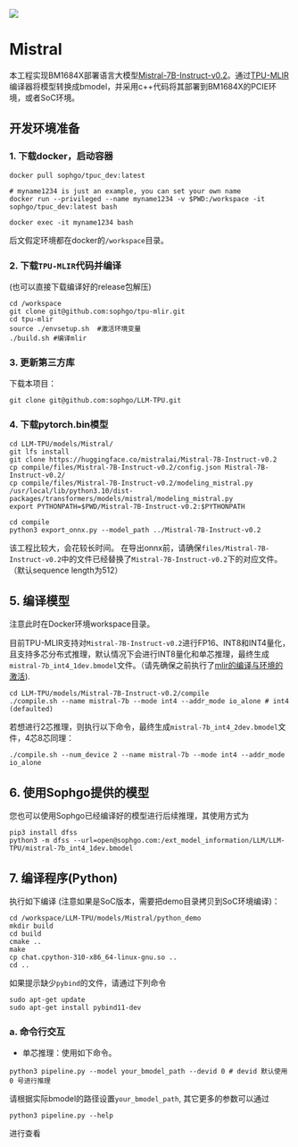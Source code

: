 ![](./assets/tpumlir.png)

# Mistral

本工程实现BM1684X部署语言大模型[Mistral-7B-Instruct-v0.2](https://huggingface.co/mistralai/Mistral-7B-Instruct-v0.2)。通过[TPU-MLIR](https://github.com/sophgo/tpu-mlir)编译器将模型转换成bmodel，并采用c++代码将其部署到BM1684X的PCIE环境，或者SoC环境。


## 开发环境准备

### 1. 下载docker，启动容器

``` shell
docker pull sophgo/tpuc_dev:latest

# myname1234 is just an example, you can set your own name
docker run --privileged --name myname1234 -v $PWD:/workspace -it sophgo/tpuc_dev:latest bash

docker exec -it myname1234 bash
```
后文假定环境都在docker的`/workspace`目录。

### 2. 下载`TPU-MLIR`代码并编译

(也可以直接下载编译好的release包解压)

``` shell
cd /workspace
git clone git@github.com:sophgo/tpu-mlir.git
cd tpu-mlir
source ./envsetup.sh  #激活环境变量
./build.sh #编译mlir
```

### 3. 更新第三方库

下载本项目：
``` shell
git clone git@github.com:sophgo/LLM-TPU.git
```

### 4. 下载pytorch.bin模型

``` shell
cd LLM-TPU/models/Mistral/
git lfs install
git clone https://huggingface.co/mistralai/Mistral-7B-Instruct-v0.2
cp compile/files/Mistral-7B-Instruct-v0.2/config.json Mistral-7B-Instruct-v0.2/
cp compile/files/Mistral-7B-Instruct-v0.2/modeling_mistral.py /usr/local/lib/python3.10/dist-packages/transformers/models/mistral/modeling_mistral.py
export PYTHONPATH=$PWD/Mistral-7B-Instruct-v0.2:$PYTHONPATH

cd compile
python3 export_onnx.py --model_path ../Mistral-7B-Instruct-v0.2
```

该工程比较大，会花较长时间。
在导出onnx前，请确保`files/Mistral-7B-Instruct-v0.2`中的文件已经替换了`Mistral-7B-Instruct-v0.2`下的对应文件。（默认sequence length为512）

## 5. 编译模型

注意此时在Docker环境workspace目录。

目前TPU-MLIR支持对`Mistral-7B-Instruct-v0.2`进行FP16、INT8和INT4量化，且支持多芯分布式推理，默认情况下会进行INT8量化和单芯推理，最终生成`mistral-7b_int4_1dev.bmodel`文件。（请先确保之前执行了[mlir的编译与环境的激活](#2-下载tpu-mlir代码并编译)).

```shell
cd LLM-TPU/models/Mistral-7B-Instruct-v0.2/compile
./compile.sh --name mistral-7b --mode int4 --addr_mode io_alone # int4 (defaulted)
```

若想进行2芯推理，则执行以下命令，最终生成`mistral-7b_int4_2dev.bmodel`文件，4芯8芯同理：

```shell
./compile.sh --num_device 2 --name mistral-7b --mode int4 --addr_mode io_alone
```

## 6. 使用Sophgo提供的模型
您也可以使用Sophgo已经编译好的模型进行后续推理，其使用方式为
```shell
pip3 install dfss
python3 -m dfss --url=open@sophgo.com:/ext_model_information/LLM/LLM-TPU/mistral-7b_int4_1dev.bmodel
```

## 7. 编译程序(Python)

执行如下编译 (注意如果是SoC版本，需要把demo目录拷贝到SoC环境编译)：

```shell
cd /workspace/LLM-TPU/models/Mistral/python_demo
mkdir build
cd build
cmake ..
make
cp chat.cpython-310-x86_64-linux-gnu.so ..
cd ..
```
如果提示缺少`pybind`的文件，请通过下列命令
```shell
sudo apt-get update
sudo apt-get install pybind11-dev
```

### a. 命令行交互
- 单芯推理：使用如下命令。
```shell
python3 pipeline.py --model your_bmodel_path --devid 0 # devid 默认使用 0 号进行推理
```
请根据实际bmodel的路径设置`your_bmodel_path`, 其它更多的参数可以通过
```shell
python3 pipeline.py --help
```
进行查看

